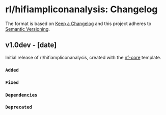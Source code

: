 # rl/hifiampliconanalysis: Changelog

The format is based on [Keep a Changelog](https://keepachangelog.com/en/1.0.0/)
and this project adheres to [Semantic Versioning](https://semver.org/spec/v2.0.0.html).

## v1.0dev - [date]

Initial release of rl/hifiampliconanalysis, created with the [nf-core](https://nf-co.re/) template.

### `Added`

### `Fixed`

### `Dependencies`

### `Deprecated`
